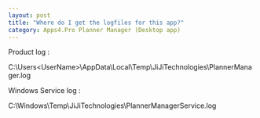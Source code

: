 ```yaml
---
layout: post
title: "Where do I get the logfiles for this app?"
category: Apps4.Pro Planner Manager (Desktop app)
---
```

Product log : 

C:\Users\<UserName>\AppData\Local\Temp\JiJiTechnologies\PlannerManager.log 


Windows Service log : 

C:\Windows\Temp\JiJiTechnologies\PlannerManagerService.log 
 
